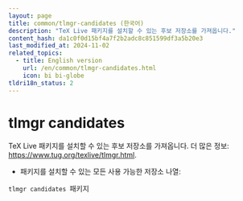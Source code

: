 ```yaml
---
layout: page
title: common/tlmgr-candidates (한국어)
description: "TeX Live 패키지를 설치할 수 있는 후보 저장소를 가져옵니다."
content_hash: da1c0f0d15bf4a7f2b2adc8c851599df3a5b20e3
last_modified_at: 2024-11-02
related_topics:
  - title: English version
    url: /en/common/tlmgr-candidates.html
    icon: bi bi-globe
tldri18n_status: 2
---
```

# tlmgr candidates

TeX Live 패키지를 설치할 수 있는 후보 저장소를 가져옵니다.
더 많은 정보: <https://www.tug.org/texlive/tlmgr.html>.

- 패키지를 설치할 수 있는 모든 사용 가능한 저장소 나열:

`tlmgr candidates `<span class="tldr-var badge badge-pill bg-dark-lm bg-white-dm text-white-lm text-dark-dm font-weight-bold">패키지</span>
